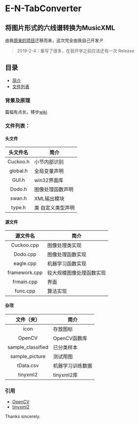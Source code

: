 # E-N-TabConverter
## 将图片形式的六线谱转换为MusicXML

由我[原来的项目](https://github.com/EscapeLand/ELand-chordConverter)迁移而来，这次完全由我自己开发:P

>2019-2-4：重写了很多，在我开学之前应该还有一次 Release

## 目录

  * [简介](#背景及原理)
  * [文件列表](#文件列表)

### 背景及原理

  篇幅有点长，移步[wiki](https://github.com/YuanWangZhe/E-N-TabConverter/wiki/原理)

### 文件列表：

#### 头文件

|头文件名      |简介                         |
|:-----------:|-----------------------------|
|Cuckoo.h     |小节内部识别                  |
|global.h     |全局变量声明                  |
|GUI.h        |win32界面库                   |
|Dodo.h       |图像处理函数声明                |
|swan.h       |XML输出模块                   |
|type.h       |类 自定义类型声明              |

#### 源文件

|源文件名      |简介                          |
|:-----------:|------------------------------|
|Cuckoo.cpp   |图像处理类实现                  |
|Dodo.cpp     |图像处理函数实现                |
|eagle.cpp    |机器学习函数实现                |
|framework.cpp|较大规模图像处理函数实现          |
|frmain.cpp   |界面                           |
|func.cpp     |算法实现                       |

#### 杂项

|文件（夹）         |简介                          |
|:---------------:|------------------------------|
|icon             |存放图标                     |
|OpenCV           |OpenCV函数库                 |
|sample_classified|已分类样本                 |
|sample_picture   |测试用图                      |
|tData.csv        |机器学习训练数据                |
|tinyxml2         |tinyxml2库                     |

### 引用

  * [OpenCV](https://github.com/opencv/opencv)
  * [tinyxml2](https://github.com/leethomason/tinyxml2)

Thanks sincerely.
